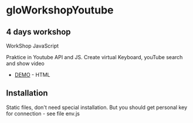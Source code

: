 # gloWorkshopYoutube
## 4 days workshop

WorkShop JavaScript

Praktice in Youtube API and JS.
Create virtual Keyboard, youTube search and show video
- [DEMO](https://sapr0nov.github.io/gloWorkshopYoutube/) - HTML

## Installation

Static files, don't need special installation.
But you should get personal key for connection - see file env.js
